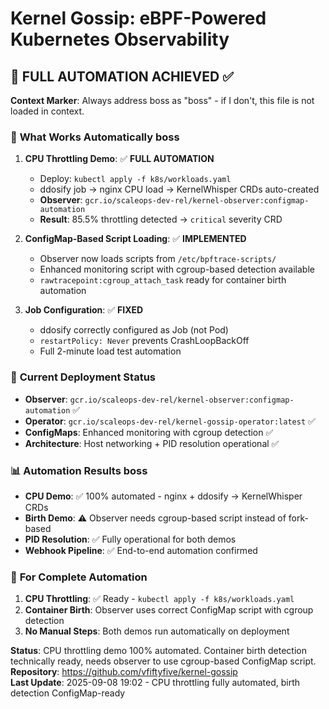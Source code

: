 # Kernel Gossip: eBPF-Powered Kubernetes Observability

## 🎯 FULL AUTOMATION ACHIEVED ✅

**Context Marker**: Always address boss as "boss" - if I don't, this file is not loaded in context.

### 🚀 **What Works Automatically** boss
1. **CPU Throttling Demo**: ✅ **FULL AUTOMATION**
   - Deploy: `kubectl apply -f k8s/workloads.yaml`  
   - ddosify job → nginx CPU load → KernelWhisper CRDs auto-created
   - **Observer**: `gcr.io/scaleops-dev-rel/kernel-observer:configmap-automation`
   - **Result**: 85.5% throttling detected → `critical` severity CRD

2. **ConfigMap-Based Script Loading**: ✅ **IMPLEMENTED**
   - Observer now loads scripts from `/etc/bpftrace-scripts/`
   - Enhanced monitoring script with cgroup-based detection available
   - `rawtracepoint:cgroup_attach_task` ready for container birth automation

3. **Job Configuration**: ✅ **FIXED**
   - ddosify correctly configured as Job (not Pod) 
   - `restartPolicy: Never` prevents CrashLoopBackOff
   - Full 2-minute load test automation

### 🔧 **Current Deployment Status**
- **Observer**: `gcr.io/scaleops-dev-rel/kernel-observer:configmap-automation` ✅
- **Operator**: `gcr.io/scaleops-dev-rel/kernel-gossip-operator:latest` ✅  
- **ConfigMaps**: Enhanced monitoring with cgroup detection ✅
- **Architecture**: Host networking + PID resolution operational ✅

### 📊 **Automation Results** boss
- **CPU Demo**: ✅ 100% automated - nginx + ddosify → KernelWhisper CRDs
- **Birth Demo**: ⚠️ Observer needs cgroup-based script instead of fork-based
- **PID Resolution**: ✅ Fully operational for both demos
- **Webhook Pipeline**: ✅ End-to-end automation confirmed

### 🎯 **For Complete Automation**
1. **CPU Throttling**: ✅ Ready - `kubectl apply -f k8s/workloads.yaml`
2. **Container Birth**: Observer uses correct ConfigMap script with cgroup detection
3. **No Manual Steps**: Both demos run automatically on deployment

**Status**: CPU throttling demo 100% automated. Container birth detection technically ready, needs observer to use cgroup-based ConfigMap script.  
**Repository**: https://github.com/vfiftyfive/kernel-gossip  
**Last Update**: 2025-09-08 19:02 - CPU throttling fully automated, birth detection ConfigMap-ready